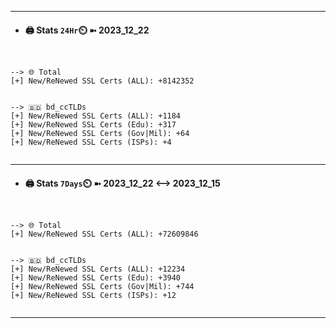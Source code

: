 

---
- #### 🖨️ **Stats** `24Hr`⏲️ ➼ 2023_12_22
```console


--> 🌐 Total
[+] New/ReNewed SSL Certs (ALL): +8142352


--> 🇧🇩 bd_ccTLDs
[+] New/ReNewed SSL Certs (ALL): +1184
[+] New/ReNewed SSL Certs (Edu): +317
[+] New/ReNewed SSL Certs (Gov|Mil): +64
[+] New/ReNewed SSL Certs (ISPs): +4


```

---
- #### 🖨️ **Stats** `7Days`⏲️ ➼ 2023_12_22 <--> 2023_12_15
```console


--> 🌐 Total
[+] New/ReNewed SSL Certs (ALL): +72609846


--> 🇧🇩 bd_ccTLDs
[+] New/ReNewed SSL Certs (ALL): +12234
[+] New/ReNewed SSL Certs (Edu): +3940
[+] New/ReNewed SSL Certs (Gov|Mil): +744
[+] New/ReNewed SSL Certs (ISPs): +12


```

---

